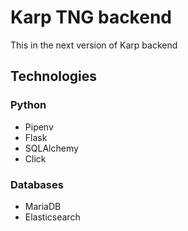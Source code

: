 # Karp TNG backend

This in the next version of Karp backend

## Technologies

### Python

- Pipenv
- Flask
- SQLAlchemy
- Click

### Databases

- MariaDB
- Elasticsearch

